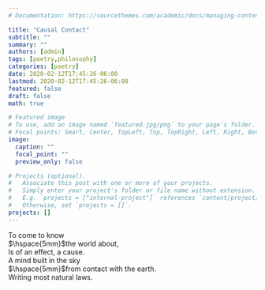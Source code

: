 ```yaml
---
# Documentation: https://sourcethemes.com/academic/docs/managing-content/

title: "Causal Contact"
subtitle: ""
summary: ""
authors: [admin]
tags: [poetry,philosophy]
categories: [poetry]
date: 2020-02-12T17:45:26-06:00
lastmod: 2020-02-12T17:45:26-06:00
featured: false
draft: false
math: true

# Featured image
# To use, add an image named `featured.jpg/png` to your page's folder.
# Focal points: Smart, Center, TopLeft, Top, TopRight, Left, Right, BottomLeft, Bottom, BottomRight.
image:
  caption: ""
  focal_point: ""
  preview_only: false

# Projects (optional).
#   Associate this post with one or more of your projects.
#   Simply enter your project's folder or file name without extension.
#   E.g. `projects = ["internal-project"]` references `content/project/deep-learning/index.md`.
#   Otherwise, set `projects = []`.
projects: []
---
```

To come to know  
$\hspace{5mm}$the world about,  
Is of an effect, a cause.  
A mind built in the sky  
$\hspace{5mm}$from contact with the earth.  
Writing most natural laws.
